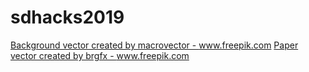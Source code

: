 # sdhacks2019
<a href="https://www.freepik.com/free-photos-vectors/background">Background vector created by macrovector - www.freepik.com</a>
<a href="https://www.freepik.com/free-photos-vectors/paper">Paper vector created by brgfx - www.freepik.com</a>
